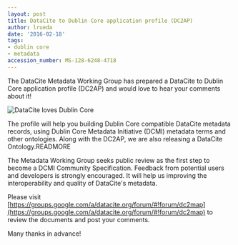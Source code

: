 ```yaml
---
layout: post
title: DataCite to Dublin Core application profile (DC2AP)
author: lrueda
date: '2016-02-18'
tags:
- dublin core
- metadata
accession_number: MS-128-6248-4718
---
```

The DataCite Metadata Working Group has prepared a DataCite to Dublin Core application profile (DC2AP) and would love to hear your comments about it!

![DataCite loves Dublin Core](https://pbs.twimg.com/media/CbgPvGaWAAAdDSw.png)

The profile will help you building Dublin Core compatible DataCite metadata records, using Dublin Core Metadata Initiative (DCMI) metadata terms and other ontologies. Along with the DC2AP, we are also releasing a DataCite Ontology.READMORE

The Metadata Working Group seeks public review as the first step to become a DCMI Community Specification. Feedback from potential users and developers is strongly encouraged. It will help us improving the interoperability and quality of DataCite's metadata.

Please visit [https://groups.google.com/a/datacite.org/forum/#!forum/dc2map](https://groups.google.com/a/datacite.org/forum/#!forum/dc2map) to review the documents and post your comments.

Many thanks in advance!
